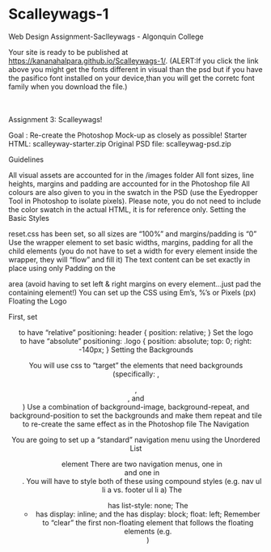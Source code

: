# Scalleywags-1
Web Design Assignment-Saclleywags - Algonquin College

Your site is ready to be published at https://kananahalpara.github.io/Scalleywags-1/.
(ALERT:If you click the link above you might get the fonts different in visual than the psd but if you have the pasifico font installed on
your device,than you will get the corretc font family when you download the file.)

<br><br>
Assignment 3: Scalleywags!
 

Goal : Re-create the Photoshop Mock-up as closely as possible!
Starter HTML: scalleyway-starter.zip
Original PSD file: scalleywag-psd.zip
 

Guidelines

All visual assets are accounted for in the /images folder
All font sizes, line heights, margins and padding are accounted for in the Photoshop file
All colours are also given to you in the swatch in the PSD (use the Eyedropper Tool in Photoshop to isolate pixels). Please note, you do not need to include the color swatch in the actual HTML, it is for reference only.
Setting the Basic Styles

reset.css has been set, so all sizes are “100%” and margins/padding is “0”
Use the wrapper element to set basic widths, margins, padding for all the child elements
(you do not have to set a width for every element inside the wrapper, they will “flow” and fill it)
The text content can be set exactly in place using only Padding on the <section> area
(avoid having to set left & right margins on every element...just pad the containing element!)
You can set up the CSS using Em’s, %’s or Pixels (px)
Floating the Logo

First, set <header> to have “relative” positioning: header { position: relative; }
Set the logo <div> to have “absolute” positioning: .logo { position: absolute; top: 0; right: -140px; }
Setting the Backgrounds

You will use css to “target” the elements that need backgrounds 
(specifically: <body>, <header>,<section>, and <footer>)
Use a combination of background-image, background-repeat, and background-position to set the backgrounds and make them repeat and tile to re-create the same effect as in the Photoshop file
The Navigation

You are going to set up a “standard” navigation menu using the Unordered List <ul> element
There are two navigation menus, one in <nav> and one in <footer>. You will have to style both of these using compound styles (e.g. nav ul li a vs. footer ul li a) 
The <ul> has list-style: none; The <li> has display: inline; and the <a> has display: block; float: left; 
Remember to “clear” the first non-floating element that follows the floating elements (e.g. <section>) 
